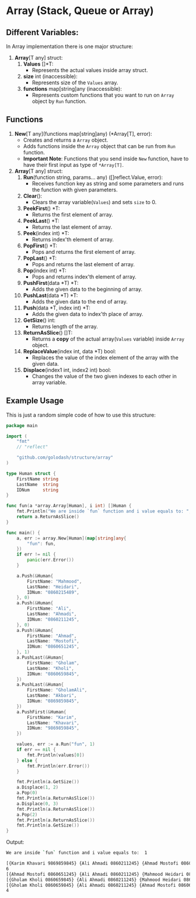 # Array (Stack, Queue or Array)

## Different Variables:

In Array implementation there is one major structure:

1. **Array**[T any] struct:
   1. **Values** []*T:
      - Represents the actual values inside array struct.
   2. **size** int (inaccessible):
      - Represents size of the `Values` array.
   3. **functions** map[string]any (inaccessible):
      - Represents custom functions that you want to run on `Array` object by `Run` function.

## Functions

1. **New**[T any](functions map[string]any) (*Array[T], error):
   - Creates and returns a `Array` object.
   - Adds functions inside the `Array` object that can be run from `Run` function.
   - **Important Note**: Functions that you send inside `New` function, have to have their first input as type of `*Array[T]`.
2. **Array**[T any] struct:
   1. **Run**(function string, params... any) ([]reflect.Value, error):
      - Receives function key as string and some parameters and runs the function with given parameters.
   2. **Clear**():
      - Clears the array variable(`Values`) and sets `size` to 0.
   3. **PeekFirst**() *T:
      - Returns the first element of array.
   4. **PeekLast**() *T:
      - Returns the last element of array.
   5. **Peek**(index int) *T:
      - Returns index'th element of array.
   6. **PopFirst**() *T:
      - Pops and returns the first element of array.
   7. **PopLast**() *T:
      - Pops and returns the last element of array.
   8. **Pop**(index int) *T:
      - Pops and returns index'th element of array.
   9.  **PushFirst**(data *T) *T:
       - Adds the given data to the beginning of array.
   10. **PushLast**(data *T) *T:
       - Adds the given data to the end of array.
   11. **Push**(data *T, index int) *T:
       - Adds the given data to index'th place of array.
   12. **GetSize**() int:
       - Returns length of the array.
   13. **ReturnAsSlice**() []T:
       - Returns a **copy** of the actual array(`Values` variable) inside `Array` object.
   14. **ReplaceValue**(index int, data *T) bool:
       - Replaces the value of the index element of the array with the given data.
   15. **Displace**(index1 int, index2 int) bool:
       - Changes the value of the two given indexes to each other in array variable.

## Example Usage

This is just a random simple code of how to use this structure:

```go
package main

import (
	"fmt"
	// "reflect"

	"github.com/golodash/structure/array"
)

type Human struct {
	FirstName string
	LastName  string
	IDNum     string
}

func fun(a *array.Array[Human], i int) []Human {
	fmt.Println("We are inside `fun` function and i value equals to: ", i, "\n")
	return a.ReturnAsSlice()
}

func main() {
	a, err := array.New[Human](map[string]any{
		"fun": fun,
	})
	if err != nil {
		panic(err.Error())
	}

	a.Push(&Human{
		FirstName: "Mahmood",
		LastName: "Heidari",
		IDNum: "0860215489",
	}, 0)
	a.Push(&Human{
		FirstName: "Ali",
		LastName: "Ahmadi",
		IDNum: "0860211245",
	}, 0)
	a.Push(&Human{
		FirstName: "Ahmad",
		LastName: "Mostofi",
		IDNum: "0860651245",
	}, 1)
	a.PushLast(&Human{
		FirstName: "Gholam",
		LastName: "Kholi",
		IDNum: "0860659845",
	})
	a.PushLast(&Human{
		FirstName: "GholamAli",
		LastName: "Akbari",
		IDNum: "0869859845",
	})
	a.PushFirst(&Human{
		FirstName: "Karim",
		LastName: "Khavari",
		IDNum: "9869859845",
	})

	values, err := a.Run("fun", 1)
	if err == nil {
		fmt.Println(values[0])
	} else {
		fmt.Println(err.Error())
	}

	fmt.Println(a.GetSize())
	a.Displace(1, 2)
	a.Pop(0)
	fmt.Println(a.ReturnAsSlice())
	a.Displace(0, 3)
	fmt.Println(a.ReturnAsSlice())
	a.Pop(2)
	fmt.Println(a.ReturnAsSlice())
	fmt.Println(a.GetSize())
}
```

Output:
```bash
We are inside `fun` function and i value equals to:  1 

[{Karim Khavari 9869859845} {Ali Ahmadi 0860211245} {Ahmad Mostofi 0860651245} {Mahmood Heidari 0860215489} {Gholam Kholi 0860659845} {GholamAli Akbari 0869859845}]
6
[{Ahmad Mostofi 0860651245} {Ali Ahmadi 0860211245} {Mahmood Heidari 0860215489} {Gholam Kholi 0860659845} {GholamAli Akbari 0869859845}]
[{Gholam Kholi 0860659845} {Ali Ahmadi 0860211245} {Mahmood Heidari 0860215489} {Ahmad Mostofi 0860651245} {GholamAli Akbari 0869859845}]
[{Gholam Kholi 0860659845} {Ali Ahmadi 0860211245} {Ahmad Mostofi 0860651245} {GholamAli Akbari 0869859845}]
4
```
